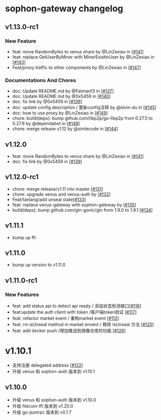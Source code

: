 # sophon-gateway changelog

## v1.13.0-rc1

### New Feature
* feat: move RandomBytes to venus share by @LinZexiao in [[#141](https://github.com/ipfs-force-community/sophon-gateway/pull/141)]
* feat: replace GetUserByMiner with MinerExistInUser by @LinZexiao in [[#143](https://github.com/ipfs-force-community/sophon-gateway/pull/143)]
* Feat/proxy traffic to other components by @LinZexiao in [[#147](https://github.com/ipfs-force-community/sophon-gateway/pull/147)]

### Documentations And Chores

* doc: Update README.md by @Fatman13 in [[#137](https://github.com/ipfs-force-community/sophon-gateway/pull/137)]
* doc: Update README.md by @0x5459 in [[#140](https://github.com/ipfs-force-community/sophon-gateway/pull/140)]
* doc: fix link by @0x5459 in [[#139](https://github.com/ipfs-force-community/sophon-gateway/pull/139)]
* doc: update config description / 更新config注释 by @elvin-du in [[#145](https://github.com/ipfs-force-community/sophon-gateway/pull/145)]
* doc: how to use proxy by @LinZexiao in [[#149](https://github.com/ipfs-force-community/sophon-gateway/pull/149)]
* chore: build(deps): bump github.com/libp2p/go-libp2p from 0.27.5 to 0.27.8 by @dependabot in [[#148](https://github.com/ipfs-force-community/sophon-gateway/pull/148)]
* chore: merge release v1.12 by @simlecode in [[#144](https://github.com/ipfs-force-community/sophon-gateway/pull/144)]


## v1.12.0

* feat: move RandomBytes to venus share by @LinZexiao in [[#141](https://github.com/ipfs-force-community/sophon-gateway/pull/141)]
* doc: fix link by @0x5459 in [[#139](https://github.com/ipfs-force-community/sophon-gateway/pull/139)]

## v1.12.0-rc1

* chore: merge release/v1.11 into master [[#131](https://github.com/ipfs-force-community/sophon-gateway/pull/131)]
* chore: upgrade venus and venus-auth by [[#132](https://github.com/ipfs-force-community/sophon-gateway/pull/132)]
* Feat/tanlang/add unseal state[[#133](https://github.com/ipfs-force-community/sophon-gateway/pull/133)]
* feat: replace venus-gateway with sophon-gateway by [[#135](https://github.com/ipfs-force-community/sophon-gateway/pull/135)]
* build(deps): bump github.com/gin-gonic/gin from 1.9.0 to 1.9.1 [[#134](https://github.com/ipfs-force-community/sophon-gateway/pull/134)]

## v1.11.1

* bump up ffi
## v1.11.0

* bump up version to v1.11.0

## v1.11.0-rc1

### New Features
* feat: add status api to detect api ready  / 添加状态检测接口[[#116](https://github.com/ipfs-force-community/sophon-gateway/pull/116)]
* feat:update the auth client with token  /客户端token验证 [[#117](https://github.com/ipfs-force-community/sophon-gateway/pull/117)]
* feat: refactor market event / 重构market event [[#112](https://github.com/ipfs-force-community/sophon-gateway/pull/112)]
* feat: rm isUnseal method in market envent / 移除 IsUnseal 方法  [[#125](https://github.com/ipfs-force-community/sophon-gateway/pull/125)]
* feat: add docker push /增加推送到镜像仓库的功能 [[#126](https://github.com/ipfs-force-community/sophon-gateway/pull/126)]

# v1.10.1

* 支持注册 delegated address [[#122](https://github.com/ipfs-force-community/sophon-gateway/pull/122)]
* 升级 venus 和 sophon-auth 版本到 v1.10.1

## v1.10.0

* 升级 venus 和 sophon-auth 版本到 v1.10.0
* 升级 filecoin-ffi 版本到 v1.20.0
* 升级 go-jsonrpc 版本到 v0.1.7
